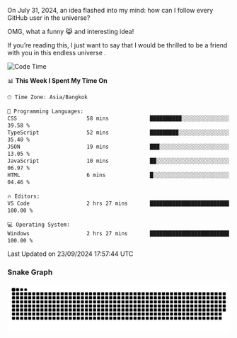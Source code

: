On July 31, 2024, an idea flashed into my mind: how can I follow every GitHub user in the universe?

OMG, what a funny 😹 and interesting idea!

If you’re reading this, I just want to say that I would be thrilled to be a friend with you in this endless universe . 


<!--START_SECTION:waka-->
![Code Time](http://img.shields.io/badge/Code%20Time-14%20hrs%2035%20mins-blue)

📊 **This Week I Spent My Time On** 

```text
🕑︎ Time Zone: Asia/Bangkok

💬 Programming Languages: 
CSS                      58 mins             ██████████░░░░░░░░░░░░░░░   39.58 % 
TypeScript               52 mins             █████████░░░░░░░░░░░░░░░░   35.40 % 
JSON                     19 mins             ███░░░░░░░░░░░░░░░░░░░░░░   13.05 % 
JavaScript               10 mins             ██░░░░░░░░░░░░░░░░░░░░░░░   06.97 % 
HTML                     6 mins              █░░░░░░░░░░░░░░░░░░░░░░░░   04.46 % 

🔥 Editors: 
VS Code                  2 hrs 27 mins       █████████████████████████   100.00 % 

💻 Operating System: 
Windows                  2 hrs 27 mins       █████████████████████████   100.00 % 
```


 Last Updated on 23/09/2024 17:57:44 UTC
<!--END_SECTION:waka-->

### Snake Graph
![snake graph](https://github.com/tqlucitvn/tqlucitvn/blob/snake-graph-output/github-contribution-grid-snake.svg)
